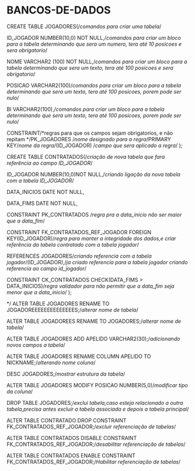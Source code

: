 # BANCOS-DE-DADOS
CREATE TABLE JOGADORES(/*comandos para criar uma tabela*/

ID_JOGADOR NUMBER(10,0) NOT NULL,/*comandos para criar um bloco para a tabela determinando que sera um numero, tera até 10 posicoes e sera obrigatorio*/

NOME VARCHAR2 (100) NOT NULL,/*comandos para criar um bloco para a tabela determinando que sera um texto, tera até 100 posicoes e sera obrigatorio*/

POSICAO VARCHAR2(100)/*comandos para criar um bloco para a tabela determinando que sera um texto, tera até 100 posicoes, porem pode ser nulo*/

BI VARCHAR2(100),/*comandos para criar um bloco para a tabela determinando que sera um texto, tera até 100 posicoes, porem pode ser nulo*/

CONSTRAINT/*regras para que os campos sejam obrigatorios, e não repitam */PK_JOGADORES /*nome designado para a regra*/PRIMARY KEY/*nome da regra*/(ID_JOGADOR) /*campo que sera aplicado a regra*/
);

CREATE TABLE CONTRATADOS(/*criação de nova tabela que fara referência ao campo ID_JOGADOR*/

ID_JOGADOR NUMBER(10,0)NOT NULL,/*criando ligação da nova tabela com a tabela ID_JOGADOR*/

DATA_INICIOS DATE NOT NULL,

DATA_FIMS DATE NOT NULL,

CONSTRAINT PK_CONTRATADOS  /*regra pra a data_inicio não ser maior que a data_fim*/

CONSTRAINT FK_CONTRATADOS_REF_JOGADOR FOREIGN KEY(ID_JOGADOR)/*regra para manter a integridade dos dados,e criar referência da tabela contratado com a tabela jogador*/

REFERENCES JOGADORES/*criando referencia com a tabela jogador*/(ID_JOGADOR),/*ja criado referencia para a tabela jogador criando referencia ao campo id_jogador*/

CONSTRAINT CK_CONTRATADOS CHECK(DATA_FIMS > DATA_INICIOS)/*regra validador para não permitir que a data_fim seja menor que a data_inicio*/
);

*/ ALTER TABLE JOGADORES RENAME TO JOGADOREEEEEEEEEEEEEES;/*alterar nome de tabela*/

ALTER TABLE JOGADOREES RENAME TO JOGADORES;/*alterar nome de tabela*/

ALTER TABLE JOGADORES ADD APELIDO VARCHAR2(30);/*adicionando novos campos a tabela*/

ALTER TABLE JOGADORES RENAME COLUMN APELIDO TO NICKNAME;/*alterando nome coluna*/

DESC JOGADORES;/*mostrar estrutura da tabela*/

ALTER TABLE JOGADORES MODIFY POSICAO NUMBER(5,0)/*modificar tipo da coluna*/

DROP TABLE JOGADORES;/*exclui tabela,caso esteja relacionado a outra tabela,precisa antes excluir a tabela associada e depois a tabela principal*/

ALTER TABLE CONTRATADO DROP CONSTRAINT FK_CONTRATADOS_REF_JOGADOR;/*excluir referenciação de tabelas*/

ALTER TABLE CONTRATADOS
DISABLE CONSTRAINT FK_CONTRATADOS_REF_JOGADOR;/*desabilitar referenciação de tabelas*/ 

ALTER TABLE CONTRATADOS ENABLE CONSTRAINT FK_CONTRATADOS_REF_JOGADOR;/*Habilitar referenciação de tabelas*/ 
